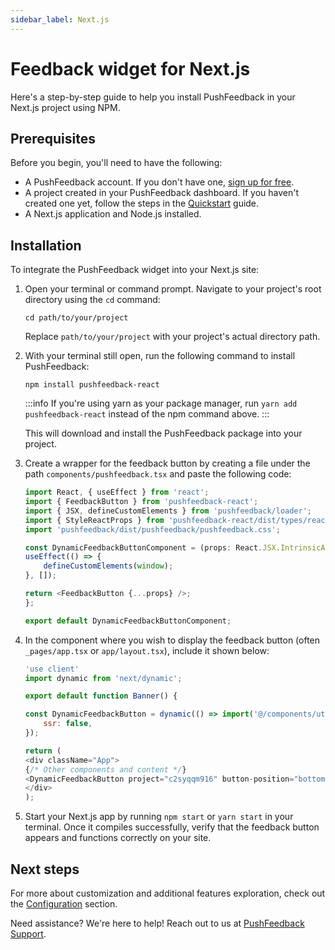 ```yaml
---
sidebar_label: Next.js
---
```


# Feedback widget for Next.js

Here's a step-by-step guide to help you install PushFeedback in your Next.js project using NPM.

## Prerequisites

Before you begin, you'll need to have the following:

- A PushFeedback account. If you don't have one, [sign up for free](https://app.pushfeedback.com/accounts/signup/).
- A project created in your PushFeedback dashboard. If you haven't created one yet, follow the steps in the [Quickstart](../quickstart.md#2-create-a-project) guide.
- A Next.js application and Node.js installed.

## Installation

To integrate the PushFeedback widget into your Next.js site:

1. Open your terminal or command prompt. Navigate to your project's root directory using the `cd` command:

    ```console
    cd path/to/your/project
    ```
    
    Replace `path/to/your/project` with your project's actual directory path.

1. With your terminal still open, run the following command to install PushFeedback:

    ```console
    npm install pushfeedback-react
    ```

    :::info
    If you're using yarn as your package manager, run `yarn add pushfeedback-react` instead of the npm command above.
    :::

    This will download and install the PushFeedback package into your project.


1. Create a wrapper for the feedback button by creating a file under the path `components/pushfeedback.tsx` and paste the following code:

    ```ts
    import React, { useEffect } from 'react';
    import { FeedbackButton } from 'pushfeedback-react';
    import { JSX, defineCustomElements } from 'pushfeedback/loader';
    import { StyleReactProps } from 'pushfeedback-react/dist/types/react-component-lib/interfaces';
    import 'pushfeedback/dist/pushfeedback/pushfeedback.css';

    const DynamicFeedbackButtonComponent = (props: React.JSX.IntrinsicAttributes & JSX.FeedbackButton & Omit<React.HTMLAttributes<HTMLFeedbackButtonElement>, "style"> & StyleReactProps & React.RefAttributes<HTMLFeedbackButtonElement>) => {
    useEffect(() => {
        defineCustomElements(window);
    }, []);

    return <FeedbackButton {...props} />;
    };

    export default DynamicFeedbackButtonComponent;
    ```

1. In the component where you wish to display the feedback button (often `_pages/app.tsx` or `app/layout.tsx`), include it shown below:

    ```js
    'use client'
    import dynamic from 'next/dynamic';

    export default function Banner() {

    const DynamicFeedbackButton = dynamic(() => import('@/components/utils/pushfeedback'), {
        ssr: false,
    });  
    
    return (
    <div className="App">
    {/* Other components and content */}
    <DynamicFeedbackButton project="c2syqqm916" button-position="bottom-right" modal-position="bottom-right" button-style="light" custom-font="true">Feedback</DynamicFeedbackButton>
    </div>
    );
    ```

1. Start your Next.js app by running `npm start` or `yarn start` in your terminal. Once it compiles successfully, verify that the feedback button appears and functions correctly on your site.

## Next steps

For more about customization and additional features exploration, check out the [Configuration](/category/configuration) section.

Need assistance? We're here to help! Reach out to us at [PushFeedback Support](https://pushfeedback.com/support).